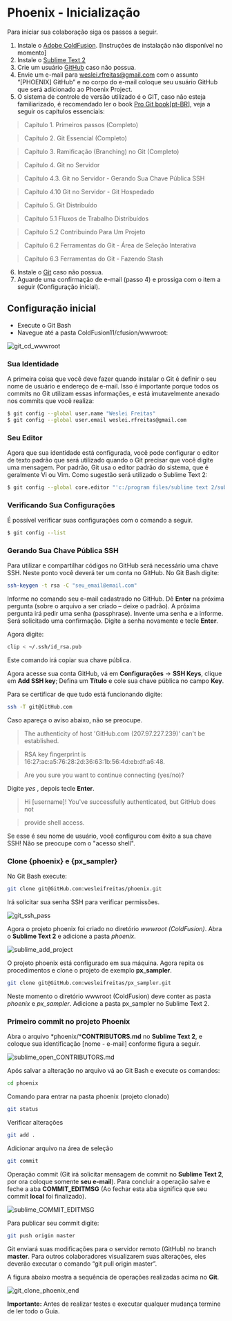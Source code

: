 # Phoenix - Inicialização

Para iniciar sua colaboração siga os passos a seguir.

1. Instale o [Adobe ColdFusion](http://www.adobe.com/cfusion/tdrc/index.cfm?product=coldfusion&loc=pt_br). [Instruções de instalação não disponível no momento]
2. Instale o [Sublime Text 2](http://www.sublimetext.com/2)
3. Crie um usuário [GitHub](https://GitHub.com) caso não possua.
4. Envie um e-mail para weslei.rfreitas@gmail.com com o assunto “[PHOENIX] GitHub” e no corpo do e-mail coloque seu usuário GitHub que será adicionado ao Phoenix Project.
5. O sistema de controle de versão utilizado é o GIT, caso não esteja familiarizado, é recomendado ler o book [Pro Git book[pt-BR]](http://git-scm.com/book/pt-br/v1), veja a seguir os capítulos essenciais:
 
  >Capítulo 1. Primeiros passos (Completo)

  >Capítulo 2. Git Essencial (Completo)
  
  >Capítulo 3. Ramificação (Branching) no Git (Completo)
  
  >Capítulo 4. Git no Servidor
  
  >Capítulo 4.3. Git no Servidor - Gerando Sua Chave Pública SSH
  
  >Capítulo 4.10 Git no Servidor - Git Hospedado
  
  >Capítulo 5. Git Distribuído
  
  >Capítulo 5.1 Fluxos de Trabalho Distribuídos
  
  >Capítulo 5.2 Contribuindo Para Um Projeto
  
  >Capítulo 6.2 Ferramentas do Git - Área de Seleção Interativa
  
  >Capítulo 6.3 Ferramentas do Git - Fazendo Stash

6. Instale o [Git](http://git-scm.com/downloads) caso não possua.
7. Aguarde uma confirmação de e-mail (passo 4) e prossiga com o item a seguir (Configuração inicial).

## Configuração inicial

* Execute o Git Bash
* Navegue até a pasta ColdFusion11/cfusion/wwwroot:

![git_cd_wwwroot](images/git_cd_wwwroot.png)

### Sua Identidade

A primeira coisa que você deve fazer quando instalar o Git é definir o seu nome de usuário e endereço de e-mail. Isso é importante porque todos os commits no Git utilizam essas informações, e está imutavelmente anexado nos commits que você realiza:

```bash
$ git config --global user.name "Weslei Freitas"
$ git config --global user.email weslei.rfreitas@gmail.com   
```

### Seu Editor

Agora que sua identidade está configurada, você pode configurar o editor de texto padrão que será utilizado quando o Git precisar que você digite uma mensagem. Por padrão, Git usa o editor padrão do sistema, que é geralmente Vi ou Vim. Como sugestão será utilizado o Sublime Text 2:

```bash
$ git config --global core.editor "'c:/program files/sublime text 2/sublime_text.exe' -w" --replace-all
```

### Verificando Sua Configurações

É possível verificar suas configurações com o comando a seguir.

```bash
$ git config --list
```

### Gerando Sua Chave Pública SSH 

Para utilizar e compartilhar códigos no GitHub será necessário uma chave SSH.	Neste ponto você deverá ter um conta no GitHub.
No Git Bash digite:

```bash
ssh-keygen -t rsa -C "seu_email@email.com"
```

Informe no comando seu e-mail cadastrado no GitHub. Dê **Enter** na próxima pergunta (sobre o arquivo a ser criado – deixe o padrão).
A próxima pergunta irá pedir uma senha (passphrase). Invente uma senha e a informe. Será solicitado uma confirmação. Digite a senha novamente e tecle **Enter**.

Agora digite:

```bash
clip < ~/.ssh/id_rsa.pub
```
Este comando irá copiar sua chave pública.

Agora acesse sua conta GitHub, vá em **Configurações** -> **SSH Keys**, clique em **Add SSH key**;
Defina um **Título** e cole sua chave pública no campo **Key**.

Para se certificar de que tudo está funcionando digite:

```bash
ssh -T git@GitHub.com
```

Caso apareça o aviso abaixo, não se preocupe.

> The authenticity of host 'GitHub.com (207.97.227.239)' can't be established.

> RSA key fingerprint is 16:27:ac:a5:76:28:2d:36:63:1b:56:4d:eb:df:a6:48.

> Are you sure you want to continue connecting (yes/no)?

Digite *yes* , depois tecle **Enter**.
> Hi [username]! You've successfully authenticated, but GitHub does not

> provide shell access.

Se esse é seu nome de usuário, você configurou com êxito a sua chave SSH! Não se preocupe com o "acesso shell".


### Clone {phoenix} e {px_sampler}

No Git Bash execute:

```bash
git clone git@GitHub.com:wesleifreitas/phoenix.git
```

Irá solicitar sua senha SSH para verificar permissões.

![git_ssh_pass](images/git_clone_ssh.png)

Agora o projeto phoenix foi criado no diretório *wwwroot (ColdFusion)*.
Abra o **Sublime Text 2** e adicione a pasta *phoenix*.

![sublime_add_project](images/sublime_add_project.png)

O projeto phoenix está configurado em sua máquina.
Agora repita os procedimentos e clone o projeto de exemplo **px_sampler**.

```bash
git clone git@GitHub.com:wesleifreitas/px_sampler.git
```


Neste momento o diretório wwwroot (ColdFusion) deve conter as pasta *phoenix* e *px_sampler*.
Adicione a pasta px_sampler no Sublime Text 2.

### Primeiro commit no projeto Phoenix

Abra o arquivo *phoenix/***CONTRIBUTORS.md** no **Sublime Text 2**, e coloque sua identificação [nome - e-mail] conforme figura a seguir.

![sublime_open_CONTRIBUTORS.md](images/sublime_open_CONTRIBUTORS.md.png)

Após salvar a alteração no arquivo vá ao Git Bash e execute os comandos:

```bash
cd phoenix  
```
Comando para entrar na pasta phoenix (projeto clonado)

```bash
git status
```
Verificar alterações

```bash
git add .
```
Adicionar arquivo na área de seleção

```bash
git commit
```
Operação commit (Git irá solicitar mensagem de commit no **Sublime Text 2**, por ora coloque somente **seu e-mail**). 
Para concluir a operação salve e feche a aba **COMMIT_EDITMSG** (Ao fechar esta aba significa que seu commit **local** foi finalizado).

![sublime_COMMIT_EDITMSG](images/sublime_COMMIT_EDITMSG.png)

Para publicar seu commit digite:

```bash
git push origin master
```
Git enviará suas modificações para o servidor remoto (GitHub) no branch **master**. Para outros colaboradores visualizarem suas alterações, eles deverão executar o comando “git pull origin master”.

A figura abaixo mostra a sequência de operações realizadas acima no **Git**.

![git_clone_phoenix_end](images/git_end.png)

**Importante:** Antes de realizar testes e executar qualquer mudança termine de ler todo o Guia.

